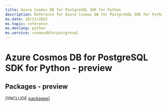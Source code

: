 ```yaml
---
title: Azure Cosmos DB for PostgreSQL SDK for Python
description: Reference for Azure Cosmos DB for PostgreSQL SDK for Python
ms.date: 10/13/2025
ms.topic: reference
ms.devlang: python
ms.service: cosmosdbforpostgresql
---
```

# Azure Cosmos DB for PostgreSQL SDK for Python - preview
## Packages - preview
[!INCLUDE [packages](cosmos-db-for-postgresql-index.md)]